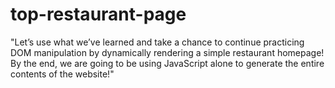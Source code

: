 # top-restaurant-page
"Let’s use what we’ve learned and take a chance to continue practicing DOM manipulation by dynamically rendering a simple restaurant homepage! By the end, we are going to be using JavaScript alone to generate the entire contents of the website!"
